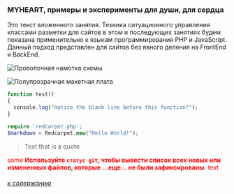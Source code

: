 ### MYHEART, примеры и эксперименты для души, для сердца

Это текст вложенного занятия. Техника ситуационного управления классами разметки для сайтов в этом и последующих занятиях будем показана применительно к языкам программирования PHP и JavaScript. Данный подход представлен для сайтов без явного деления на FrontEnd и BackEnd.

![Проволочная намотка схемы](provolochnaya-namotka-shemy.jpg)

![Полупрозрачная макетная плата](fil/poluprozrachnaya-maketnaya-plata.jpeg)

```php
function test() 
{
  console.log("notice the blank line before this function?");
}
```

```php
require 'redcarpet.php';
$markdown = Redcarpet.new("Hello World!");
```

> Text that is a quote


<span style="color:red">some **Используйте `статус git`, чтобы вывести список всех новых или измененных файлов, которые ...еще... не были зафиксированы.** text</span>

###### [к содержанию](../README.md)

